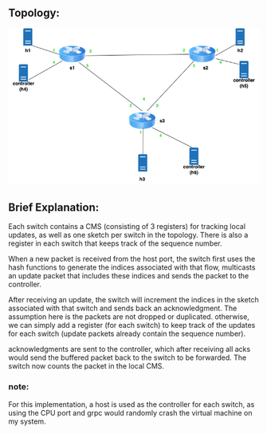 ## Topology:
![topology](./topo.png)

## Brief Explanation:
Each switch contains a CMS (consisting of 3 registers) for tracking local updates, as well as one sketch per switch in the topology. There is also a register in each switch that keeps track of the sequence number.

When a new packet is received from the host port, the switch first uses the hash functions to generate the indices associated with that flow, multicasts an update packet that includes these indices and sends the packet to the controller. 

After receiving an update, the switch will increment the indices in the sketch associated with that switch and sends back an acknowledgment. The assumption here is the packets are not dropped or duplicated. otherwise, we can simply add a register (for each switch) to keep track of the updates for each switch (update packets already contain the sequence number).

acknowledgments are sent to the controller, which after receiving all acks would send the buffered packet back to the switch to be forwarded. The switch now counts the packet in the local CMS.

### note:
For this implementation, a host is used as the controller for each switch, as using the CPU port and grpc would randomly crash the virtual machine on my system. 

